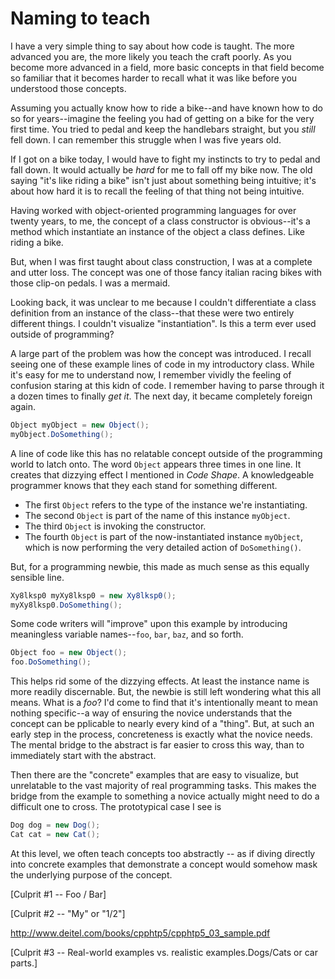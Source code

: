 # Naming to teach

I have a very simple thing to say about how code is taught. The more advanced you are, the more likely you teach the craft poorly. As you become more advanced in a field, more basic concepts in that field become so familiar that it becomes harder to recall what it was like before you understood those concepts. 

Assuming you actually know how to ride a bike--and have known how to do so for years--imagine the feeling you had of getting on a bike for the very first time. You tried to pedal and keep the handlebars straight, but you _still_ fell down. I can remember this struggle when I was five years old. 

If I got on a bike today, I would have to fight my instincts to try to pedal and fall down. It would actually be _hard_ for me to fall off my bike now. The old saying "it's like riding a bike" isn't just about something being intuitive; it's about how hard it is to recall the feeling of that thing not being intuitive.

Having worked with object-oriented programming languages for over twenty years, to me, the concept of a class constructor is obvious--it's a method which instantiate an instance of the object a class defines. Like riding a bike.

But, when I was first taught about class construction, I was at a complete and utter loss. The concept was one of those fancy italian racing bikes with those clip-on pedals. I was a mermaid. 

Looking back, it was unclear to me because I couldn't differentiate a class definition from an instance of the class--that these were two entirely different things. I couldn't visualize "instantiation". Is this a term ever used outside of programming?

A large part of the problem was how the concept was introduced. I recall seeing one of these example lines of code in my introductory class. While it's easy for me to understand now, I remember vividly the feeling of confusion staring at this kidn of code. I remember having to parse through it a dozen times to finally _get it_. The next day, it became completely foreign again.

```C#
Object myObject = new Object();
myObject.DoSomething();
```

A line of code like this has no relatable concept outside of the programming world to latch onto. The word `Object` appears three times in one line. It creates that dizzying effect I mentioned in _Code Shape_. A knowledgeable programmer knows that they each stand for something different.

* The first `Object` refers to the type of the instance we're instantiating.
* The second `Object` is part of the name of this instance `myObject`.
* The third `Object` is invoking the constructor.
* The fourth `Object` is part of the now-instantiated instance `myObject`, which is now performing the very detailed action of `DoSomething()`.

But, for a programming newbie, this made as much sense as this equally sensible line.

```C#
Xy8lksp0 myXy8lksp0 = new Xy8lksp0();
myXy8lksp0.DoSomething();
```

Some code writers will "improve" upon this example by introducing meaningless variable names--`foo`, `bar`, `baz`, and so forth.

```C#
Object foo = new Object();
foo.DoSomething();
```

This helps rid some of the dizzying effects. At least the instance name is more readily discernable. But, the newbie is still left wondering what this all means. What is a _foo_? I'd come to find that it's intentionally meant to mean nothing specific--a way of ensuring the novice understands that the concept can be pplicable to nearly every kind of a "thing". But, at such an early step in the process, concreteness is exactly what the novice needs. The mental bridge to the abstract is far easier to cross this way, than to immediately start with the abstract. 

Then there are the "concrete" examples that are easy to visualize, but unrelatable to the vast majority of real programming tasks. This makes the bridge from the example to something a novice actually might need to do a difficult one to cross. The prototypical case I see is

```C#
Dog dog = new Dog();
Cat cat = new Cat();

```

At this level, we often teach concepts too abstractly -- as if diving directly into concrete examples that demonstrate a concept would somehow mask the underlying purpose of the concept.

[Culprit #1 -- Foo / Bar]

[Culprit #2 -- "My" or "1/2"]

http://www.deitel.com/books/cpphtp5/cpphtp5_03_sample.pdf

[Culprit #3 -- Real-world examples vs. realistic examples.Dogs/Cats or car parts.] 


